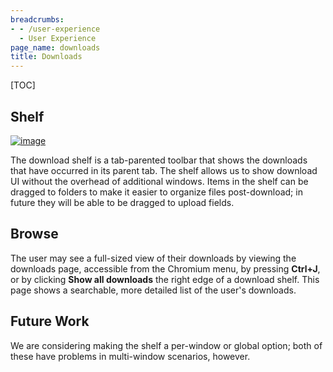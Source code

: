 ```yaml
---
breadcrumbs:
- - /user-experience
  - User Experience
page_name: downloads
title: Downloads
---
```


[TOC]

## Shelf

[<img alt="image"
src="/user-experience/downloads/download_shelf.png">](/user-experience/downloads/download_shelf.png)

The download shelf is a tab-parented toolbar that shows the downloads that have
occurred in its parent tab. The shelf allows us to show download UI without the
overhead of additional windows. Items in the shelf can be dragged to folders to
make it easier to organize files post-download; in future they will be able to
be dragged to upload fields.

## Browse

The user may see a full-sized view of their downloads by viewing the downloads
page, accessible from the Chromium menu, by pressing **Ctrl+J**, or by clicking
**Show all downloads** the right edge of a download shelf. This page shows a
searchable, more detailed list of the user's downloads.

## Future Work

We are considering making the shelf a per-window or global option; both of these
have problems in multi-window scenarios, however.